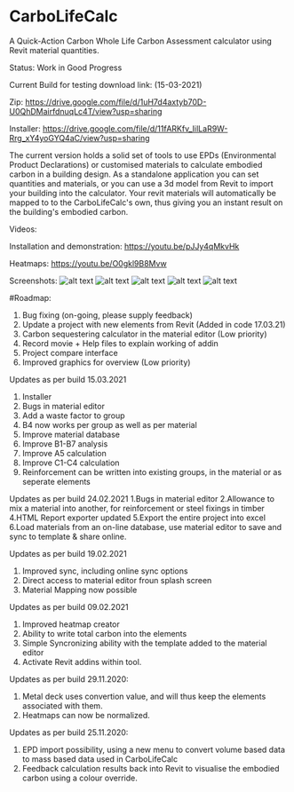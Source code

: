 # CarboLifeCalc
A Quick-Action Carbon Whole Life Carbon Assessment calculator using Revit material quantities.

Status: Work in Good Progress

Current Build for testing download link: (15-03-2021)

Zip:
https://drive.google.com/file/d/1uH7d4axtyb70D-U0QhDMairfdnuqLc4T/view?usp=sharing

Installer:
https://drive.google.com/file/d/11fARKfv_IilLaR9W-Rrg_xY4yoGYQ4aC/view?usp=sharing

The current version holds a solid set of tools to use EPDs (Environmental Product Declarations) or customised materials to calculate embodied carbon in a building design. 
As a standalone application you can set quantities and materials,  or you can use a 3d model from Revit to import your building into the calculator. Your revit materials will automatically be mapped to to the CarboLifeCalc's own, thus giving you an instant result on the building's embodied carbon.

Videos:

Installation and demonstration:
https://youtu.be/pJJy4qMkvHk

Heatmaps:
https://youtu.be/O0gkl9B8Mvw

Screenshots:
![alt text](https://www.davidveld.nl/img/carbocalc/bim1.jpg)
![alt text](https://www.davidveld.nl/img/CarboCalc1.png)
![alt text](https://www.davidveld.nl/img/CarboCalc2.png)
![alt text](https://www.davidveld.nl/img/CarboCalc3.png)
![alt text](https://www.davidveld.nl/img/CarboCalc4.png)

#Roadmap:

1. Bug fixing (on-going, please supply feedback)
2. Update a project with new elements from Revit (Added in code 17.03.21)
3. Carbon sequestering calculator in the material editor (Low priority)
4. Record movie + Help files to explain working of addin
5. Project compare interface
6. Improved graphics for overview (Low priority)

Updates as per build 15.03.2021
1. Installer
2. Bugs in material editor 
3. Add a waste factor to group
4. B4 now works per group as well as per material
5. Improve material database
6. Improve B1-B7 analysis
7. Improve A5 calculation
8. Improve C1-C4 calculation
9. Reinforcement can be written into existing groups, in the material or as seperate elements

Updates as per build 24.02.2021
1.Bugs in material editor
2.Allowance to mix a material into another, for reinforcement or steel fixings in timber
4.HTML Report exporter updated
5.Export the entire project into excel
6.Load materials from an on-line database, use material editor to save and sync to template & share online. 

Updates as per build 19.02.2021
1. Improved sync, including online sync options
2. Direct access to material editor froun splash screen
3. Material Mapping now possible

Updates as per build 09.02.2021
1. Improved heatmap creator
2. Ability to write total carbon into the elements
3. Simple Syncronizing ability with the template added to the material editor
4. Activate Revit addins within tool.

Updates as per build 29.11.2020:
1. Metal deck uses convertion value, and will thus keep the elements associated with them. 
2. Heatmaps can now be normalized.

Updates as per build 25.11.2020:
1. EPD import possibility, using a new menu to convert volume based data to mass based data used in CarboLifeCalc
2. Feedback calculation results back into Revit to visualise the embodied carbon using a colour override.
